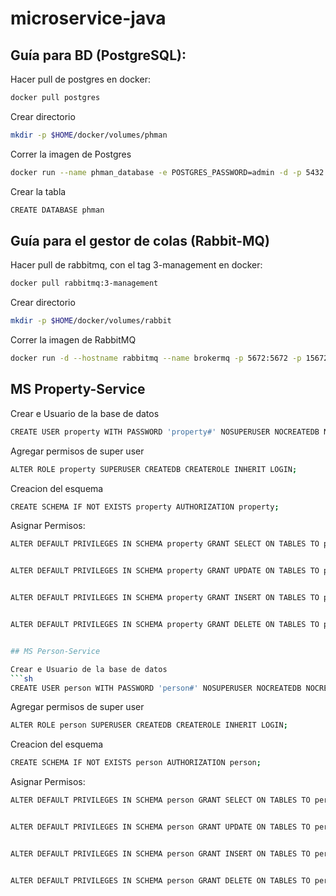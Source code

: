 # microservice-java

## Guía para BD (PostgreSQL):

Hacer pull de postgres en docker:
```sh
docker pull postgres
```

Crear directorio
```sh
mkdir -p $HOME/docker/volumes/phman
```

Correr la imagen de Postgres
```sh
docker run --name phman_database -e POSTGRES_PASSWORD=admin -d -p 5432:5432 -v $HOME/docker/volumes/phman:/var/lib/postgresql/data postgres
```

Crear la tabla 
```sh
CREATE DATABASE phman
```

## Guía para el gestor de colas (Rabbit-MQ)

Hacer pull de rabbitmq, con el tag 3-management en docker:
```sh
docker pull rabbitmq:3-management
```

Crear directorio
```sh
mkdir -p $HOME/docker/volumes/rabbit
```


Correr la imagen de RabbitMQ
```sh
docker run -d --hostname rabbitmq --name brokermq -p 5672:5672 -p 15672:15672 -e RABBITMQ_DEFAULT_USER=phman -e RABBITMQ_DEFAULT_PASS=phman# -v $HOME/docker/volumes/rabbit:/var/lib/rabbitmq rabbitmq:3-management 
```


## MS Property-Service

Crear e Usuario de la base de datos
```sh
CREATE USER property WITH PASSWORD 'property#' NOSUPERUSER NOCREATEDB NOCREATEROLE;
```
Agregar permisos de super user
```sh
ALTER ROLE property SUPERUSER CREATEDB CREATEROLE INHERIT LOGIN;
```

Creacion del esquema
```sh
CREATE SCHEMA IF NOT EXISTS property AUTHORIZATION property;
```

Asignar Permisos:
```sh
ALTER DEFAULT PRIVILEGES IN SCHEMA property GRANT SELECT ON TABLES TO property;


ALTER DEFAULT PRIVILEGES IN SCHEMA property GRANT UPDATE ON TABLES TO property;


ALTER DEFAULT PRIVILEGES IN SCHEMA property GRANT INSERT ON TABLES TO property;


ALTER DEFAULT PRIVILEGES IN SCHEMA property GRANT DELETE ON TABLES TO property;


## MS Person-Service

Crear e Usuario de la base de datos
```sh
CREATE USER person WITH PASSWORD 'person#' NOSUPERUSER NOCREATEDB NOCREATEROLE;
```
Agregar permisos de super user
```sh
ALTER ROLE person SUPERUSER CREATEDB CREATEROLE INHERIT LOGIN;
```

Creacion del esquema
```sh
CREATE SCHEMA IF NOT EXISTS person AUTHORIZATION person;
```

Asignar Permisos:
```sh
ALTER DEFAULT PRIVILEGES IN SCHEMA person GRANT SELECT ON TABLES TO person;


ALTER DEFAULT PRIVILEGES IN SCHEMA person GRANT UPDATE ON TABLES TO person;


ALTER DEFAULT PRIVILEGES IN SCHEMA person GRANT INSERT ON TABLES TO person;


ALTER DEFAULT PRIVILEGES IN SCHEMA person GRANT DELETE ON TABLES TO person;
```
